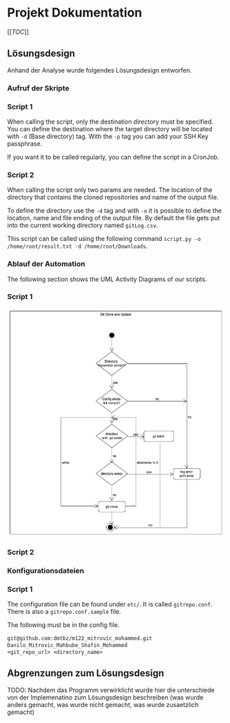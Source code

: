 # Projekt Dokumentation

[[_TOC_]]

## Lösungsdesign
Anhand der Analyse wurde folgendes Lösungsdesign entworfen.

### Aufruf der Skripte

### Script 1
When calling the script, only the destination directory must be specified. You can define the destination where the target directory will be located with `-d`  (Base directory) tag. With the `-p` tag you can add your SSH Key passphrase.

If you want it to be called regularly, you can define the script in a CronJob.

### Script 2
When calling the script only two params are needed. The location of the directory that contains the cloned repositories and name of the output file. 

To define the directory use the `-d` tag and with `-o` it is possible to define the location, name and file ending of the output file. By default the file gets put into the current working directory named `gitLog.csv`.

This script can be called using the following command `script.py -o /home/root/result.txt -d /home/root/Downloads`. 

### Ablauf der Automation
The following section shows the UML Activity Diagrams of our scripts.

### Script 1

![Activity Script 1](../images/activity_script_1.png) 

### Script 2

### Konfigurationsdateien

### Script 1 

The configuration file can be found under `etc/`. It is called `gitrepo.conf`.  There is also a `gitrepo.conf.sample` file. 

The following must be in the config file.

```
git@github.com:dmtbz/m122_mitrovic_mohammed.git Danilo_Mitrovic_Mahbube_Shafin_Mohammed
<git_repo_url> <directory_name>

```


## Abgrenzungen zum Lösungsdesign

TODO: Nachdem das Programm verwirklicht wurde hier die unterschiede von der Implemenatino zum Lösungsdesign beschreiben (was wurde anders gemacht, was wurde nicht gemacht, was wurde zusaetzlich gemacht)